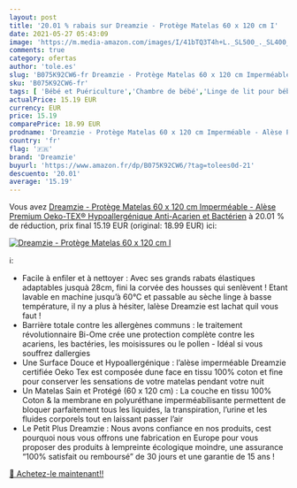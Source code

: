 ```yaml
---
layout: post
title: '20.01 % rabais sur Dreamzie - Protège Matelas 60 x 120 cm I'
date: 2021-05-27 05:43:09
image: 'https://m.media-amazon.com/images/I/41bTQ3T4h+L._SL500_._SL400_.jpg'
comments: true
category: ofertas
author: 'tole.es'
slug: 'B075K92CW6-fr Dreamzie - Protège Matelas 60 x 120 cm Imperméable - Alèse...'
sku: 'B075K92CW6-fr'
tags: [ 'Bébé et Puériculture','Chambre de bébé','Linge de lit pour bébés','Matelas et linge de lit','Protections de matelas pour lits bébé','dreamzie', ]
actualPrice: 15.19 EUR
currency: EUR
price: 15.19
comparePrice: 18.99 EUR
prodname: 'Dreamzie - Protège Matelas 60 x 120 cm Imperméable - Alèse Premium Oeko-TEX® Hypoallergénique  Anti-Acarien et Bactérien'
country: 'fr'
flag: '🇫🇷'
brand: 'Dreamzie'
buyurl: 'https://www.amazon.fr/dp/B075K92CW6/?tag=tolees0d-21'
descuento: '20.01'
average: '15.19'
---
```


Vous avez [Dreamzie - Protège Matelas 60 x 120 cm Imperméable - Alèse Premium Oeko-TEX® Hypoallergénique  Anti-Acarien et Bactérien](https://www.amazon.fr/dp/B075K92CW6/?tag=tolees0d-21)  à  20.01 % de réduction, prix final  15.19 EUR (original: 18.99 EUR) ici:

[![Dreamzie - Protège Matelas 60 x 120 cm I](https://m.media-amazon.com/images/I/41bTQ3T4h+L._SL500_._SL400_.jpg)](https://www.amazon.fr/dp/B075K92CW6/?tag=tolees0d-21)

ℹ️:

- Facile à enfiler et à nettoyer : Avec ses grands rabats élastiques adaptables jusquà 28cm, fini la corvée des housses qui senlèvent ! Etant lavable en machine jusqu’à 60°C et passable au sèche linge à basse température, il ny a plus à hésiter, lalèse Dreamzie est lachat quil vous faut !
- Barrière totale contre les allergènes communs : le traitement révolutionnaire Bi-Ome crée une protection complète contre les acariens, les bactéries, les moisissures ou le pollen - Idéal si vous souffrez dallergies
- Une Surface Douce et Hypoallergénique : l’alèse imperméable Dreamzie certifiée Oeko Tex est composée dune face en tissu 100% coton et fine pour conserver les sensations de votre matelas pendant votre nuit
- Un Matelas Sain et Protégé (60 x 120 cm) : La couche en tissu 100% Coton & la membrane en polyuréthane imperméabilisante permettent de bloquer parfaitement tous les liquides, la transpiration, l’urine et les fluides corporels tout en laissant passer l’air
- Le Petit Plus Dreamzie : Nous avons confiance en nos produits, cest pourquoi nous vous offrons une fabrication en Europe pour vous proposer des produits à lempreinte écologique moindre, une assurance “100% satisfait ou remboursé” de 30 jours et une garantie de 15 ans !

[🛒 Achetez-le maintenant!!](https://www.amazon.fr/dp/B075K92CW6/?tag=tolees0d-21)
